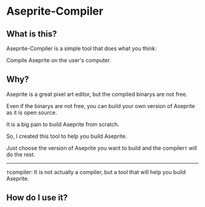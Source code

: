 # Aseprite-Compiler

## What is this?
Aseprite-Compiler is a simple tool that does what you think:

Compile Aseprite on the user's computer.

## Why?
Aseprite is a great pixel art editor, but the compiled binarys are not free.

Even if the binarys are not free, you can build your own version of Aseprite as it is open source.

It is a big pain to build Aseprite from scratch.

So, I created this tool to help you build Aseprite.

Just choose the version of Aseprite you want to build and the compiler`†` will do the rest.

---

`†`compiler: It is not actually a compiler, but a tool that will help you build Aseprite.

## How do I use it?